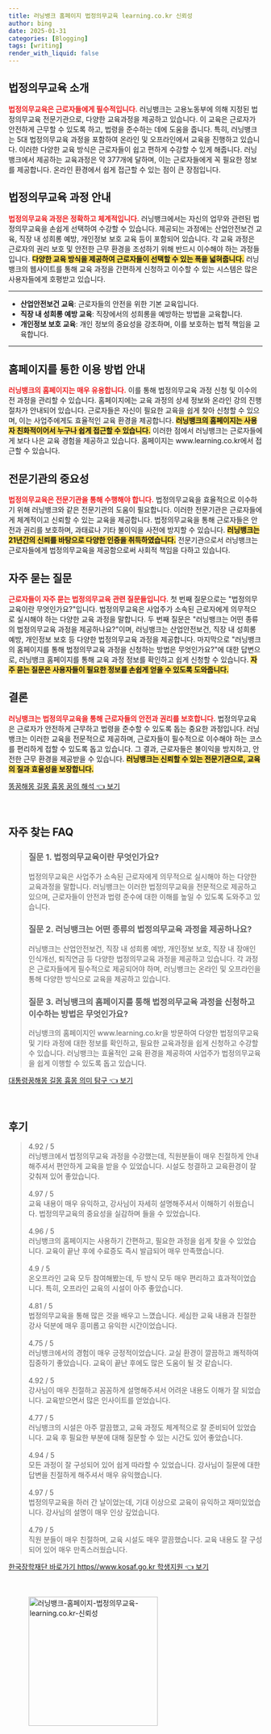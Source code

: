 ```yaml
---
title: 러닝뱅크 홈페이지 법정의무교육 learning.co.kr 신뢰성
author: bing
date: 2025-01-31
categories: [Blogging]
tags: [writing]
render_with_liquid: false
---
```



<h2 id='법정의무교육소개'>법정의무교육 소개</h2>

<p><b><span style="color: #ee2323;">법정의무교육은 근로자들에게 필수적입니다.</span></b> 러닝뱅크는 고용노동부에 의해 지정된 법정의무교육 전문기관으로, 다양한 교육과정을 제공하고 있습니다. 이 교육은 근로자가 안전하게 근무할 수 있도록 하고, 법령을 준수하는 데에 도움을 줍니다. 특히, 러닝뱅크는 5대 법정의무교육 과정을 포함하여 온라인 및 오프라인에서 교육을 진행하고 있습니다. 이러한 다양한 교육 방식은 근로자들이 쉽고 편하게 수강할 수 있게 해줍니다. 러닝뱅크에서 제공하는 교육과정은 약 377개에 달하며, 이는 근로자들에게 꼭 필요한 정보를 제공합니다. 온라인 환경에서 쉽게 접근할 수 있는 점이 큰 장점입니다.</p>

<h2 id='교육과정안내'>법정의무교육 과정 안내</h2>

<p><b><span style="color: #ee2323;">법정의무교육 과정은 정확하고 체계적입니다.</span></b> 러닝뱅크에서는 자신의 업무와 관련된 법정의무교육을 손쉽게 선택하여 수강할 수 있습니다. 제공되는 과정에는 산업안전보건 교육, 직장 내 성희롱 예방, 개인정보 보호 교육 등이 포함되어 있습니다. 각 교육 과정은 근로자의 권리 보호 및 안전한 근무 환경을 조성하기 위해 반드시 이수해야 하는 과정들입니다. <b><span style="background-color: #ffe066;">다양한 교육 방식을 제공하여 근로자들이 선택할 수 있는 폭을 넓혀줍니다.</span></b> 러닝뱅크의 웹사이트를 통해 교육 과정을 간편하게 신청하고 이수할 수 있는 시스템은 많은 사용자들에게 호평받고 있습니다.</p>

<hr />

<ul>
    <li><b>산업안전보건 교육</b>: 근로자들의 안전을 위한 기본 교육입니다.</li>
    <li><b>직장 내 성희롱 예방 교육</b>: 직장에서의 성희롱을 예방하는 방법을 교육합니다.</li>
    <li><b>개인정보 보호 교육</b>: 개인 정보의 중요성을 강조하며, 이를 보호하는 법적 책임을 교육합니다.</li>
</ul>

<hr />

<h2 id='홈페이지이용방법'>홈페이지를 통한 이용 방법 안내</h2>

<p><b><span style="color: #ee2323;">러닝뱅크의 홈페이지는 매우 유용합니다.</span></b> 이를 통해 법정의무교육 과정 신청 및 이수의 전 과정을 관리할 수 있습니다. 홈페이지에는 교육 과정의 상세 정보와 온라인 강의 진행 절차가 안내되어 있습니다. 근로자들은 자신이 필요한 교육을 쉽게 찾아 신청할 수 있으며, 이는 사업주에게도 효율적인 교육 환경을 제공합니다. <b><span style="background-color: #ffe066;">러닝뱅크의 홈페이지는 사용자 친화적이어서 누구나 쉽게 접근할 수 있습니다.</span></b> 이러한 점에서 러닝뱅크는 근로자들에게 보다 나은 교육 경험을 제공하고 있습니다. 홈페이지는 www.learning.co.kr에서 접근할 수 있습니다.</p>

<h2 id='전문기관의중요성'>전문기관의 중요성</h2>

<p><b><span style="color: #ee2323;">법정의무교육은 전문기관을 통해 수행해야 합니다.</span></b> 법정의무교육을 효율적으로 이수하기 위해 러닝뱅크와 같은 전문기관의 도움이 필요합니다. 이러한 전문기관은 근로자들에게 체계적이고 신뢰할 수 있는 교육을 제공합니다. 법정의무교육을 통해 근로자들은 안전과 권리를 보호하며, 과태료나 기타 불이익을 사전에 방지할 수 있습니다. <b><span style="background-color: #ffe066;">러닝뱅크는 21년간의 신뢰를 바탕으로 다양한 인증을 취득하였습니다.</span></b> 전문기관으로서 러닝뱅크는 근로자들에게 법정의무교육을 제공함으로써 사회적 책임을 다하고 있습니다.</p>

<h2 id='자주묻는질문'>자주 묻는 질문</h2>

<p><b><span style="color: #ee2323;">근로자들이 자주 묻는 법정의무교육 관련 질문들입니다.</span></b> 첫 번째 질문으로는 "법정의무교육이란 무엇인가요?"입니다. 법정의무교육은 사업주가 소속된 근로자에게 의무적으로 실시해야 하는 다양한 교육 과정을 말합니다. 두 번째 질문은 "러닝뱅크는 어떤 종류의 법정의무교육 과정을 제공하나요?"이며, 러닝뱅크는 산업안전보건, 직장 내 성희롱 예방, 개인정보 보호 등 다양한 법정의무교육 과정을 제공합니다. 마지막으로 "러닝뱅크의 홈페이지를 통해 법정의무교육 과정을 신청하는 방법은 무엇인가요?"에 대한 답변으로, 러닝뱅크 홈페이지를 통해 교육 과정 정보를 확인하고 쉽게 신청할 수 있습니다. <b><span style="background-color: #ffe066;">자주 묻는 질문은 사용자들이 필요한 정보를 손쉽게 얻을 수 있도록 도와줍니다.</span></b></p>

<h2 id='결론'>결론</h2>

<p><b><span style="color: #ee2323;">러닝뱅크는 법정의무교육을 통해 근로자들의 안전과 권리를 보호합니다.</span></b> 법정의무교육은 근로자가 안전하게 근무하고 법령을 준수할 수 있도록 돕는 중요한 과정입니다. 러닝뱅크는 이러한 교육을 전문적으로 제공하며, 근로자들이 필수적으로 이수해야 하는 코스를 편리하게 접할 수 있도록 돕고 있습니다. 그 결과, 근로자들은 불이익을 방지하고, 안전한 근무 환경을 제공받을 수 있습니다. <b><span style="background-color: #ffe066;">러닝뱅크는 신뢰할 수 있는 전문기관으로, 교육의 질과 효율성을 보장합니다.</span></b></p>


<p><a class="click-button" title="똥꿈해몽 길몽 흉몽 꿈의 해석" href="https://adkhouse.github.io/posts/%EB%98%A5%EA%BF%88%ED%95%B4%EB%AA%BD-%EA%B8%B8%EB%AA%BD-%ED%9D%89%EB%AA%BD-%EA%BF%88%EC%9D%98-%ED%95%B4%EC%84%9D/" rel="dofollow">똥꿈해몽 길몽 흉몽 꿈의 해석 👈 보기</a></p><br>
<h2 id='자주_찾는_FAQ'>자주 찾는 FAQ</h2>
<div itemscope="" itemtype="https://schema.org/FAQPage"> 
<blockquote> 
<div itemscope="" itemprop="mainEntity" itemtype="https://schema.org/Question"> 
<h3 itemprop="name">질문 1. 법정의무교육이란 무엇인가요?</h3> 
<div itemscope="" itemprop="acceptedAnswer" itemtype="https://schema.org/Answer"> 
<span itemprop="text"> 
<p>법정의무교육은 사업주가 소속된 근로자에게 의무적으로 실시해야 하는 다양한 교육과정을 말합니다. 러닝뱅크는 이러한 법정의무교육을 전문적으로 제공하고 있으며, 근로자들이 안전과 법령 준수에 대한 이해를 높일 수 있도록 도와주고 있습니다.</p> 
</span> 
</div> 
</div> 

<div itemscope="" itemprop="mainEntity" itemtype="https://schema.org/Question"> 
<h3 itemprop="name">질문 2. 러닝뱅크는 어떤 종류의 법정의무교육 과정을 제공하나요?</h3> 
<div itemscope="" itemprop="acceptedAnswer" itemtype="https://schema.org/Answer"> 
<span itemprop="text"> 
<p>러닝뱅크는 산업안전보건, 직장 내 성희롱 예방, 개인정보 보호, 직장 내 장애인 인식개선, 퇴직연금 등 다양한 법정의무교육 과정을 제공하고 있습니다. 각 과정은 근로자들에게 필수적으로 제공되어야 하며, 러닝뱅크는 온라인 및 오프라인을 통해 다양한 방식으로 교육을 제공하고 있습니다.</p> 
</span> 
</div> 
</div> 

<div itemscope="" itemprop="mainEntity" itemtype="https://schema.org/Question"> 
<h3 itemprop="name">질문 3. 러닝뱅크의 홈페이지를 통해 법정의무교육 과정을 신청하고 이수하는 방법은 무엇인가요?</h3> 
<div itemscope="" itemprop="acceptedAnswer" itemtype="https://schema.org/Answer"> 
<span itemprop="text"> 
<p>러닝뱅크의 홈페이지인 www.learning.co.kr을 방문하여 다양한 법정의무교육 및 기타 과정에 대한 정보를 확인하고, 필요한 교육과정을 쉽게 신청하고 수강할 수 있습니다. 러닝뱅크는 효율적인 교육 환경을 제공하여 사업주가 법정의무교육을 쉽게 이행할 수 있도록 돕고 있습니다.</p> 
</span> 
</div> 
</div> 
</blockquote> 
</div>
<p><a class="click-button" title="대통령꿈해몽 길몽 흉몽 의미 탐구" href="https://adkhouse.github.io/posts/%EB%8C%80%ED%86%B5%EB%A0%B9%EA%BF%88%ED%95%B4%EB%AA%BD-%EA%B8%B8%EB%AA%BD-%ED%9D%89%EB%AA%BD-%EC%9D%98%EB%AF%B8-%ED%83%90%EA%B5%AC/" rel="dofollow">대통령꿈해몽 길몽 흉몽 의미 탐구 👈 보기</a></p><br>
<h2 id='후기'>후기</h2>
<div itemscope itemtype="https://schema.org/Product">
  <blockquote>
  <div itemprop="review" itemscope itemtype="https://schema.org/Review">
      <div itemprop="reviewRating" itemscope itemtype="https://schema.org/Rating"> <span itemprop="ratingValue">4.92</span> / <span itemprop="bestRating">5</span> </div>
      <span itemprop="reviewBody">러닝뱅크에서 법정의무교육 과정을 수강했는데, 직원분들이 매우 친절하게 안내해주셔서 편안하게 교육을 받을 수 있었습니다. 시설도 청결하고 교육환경이 잘 갖춰져 있어 좋았습니다.</span>
  </div>
  <br>
  <div itemprop="review" itemscope itemtype="https://schema.org/Review">
      <div itemprop="reviewRating" itemscope itemtype="https://schema.org/Rating"> <span itemprop="ratingValue">4.97</span> / <span itemprop="bestRating">5</span> </div>
      <span itemprop="reviewBody">교육 내용이 매우 유익하고, 강사님이 자세히 설명해주셔서 이해하기 쉬웠습니다. 법정의무교육의 중요성을 실감하며 들을 수 있었습니다.</span>
  </div>
  <br>
  <div itemprop="review" itemscope itemtype="https://schema.org/Review">
      <div itemprop="reviewRating" itemscope itemtype="https://schema.org/Rating"> <span itemprop="ratingValue">4.96</span> / <span itemprop="bestRating">5</span> </div>
      <span itemprop="reviewBody">러닝뱅크의 홈페이지는 사용하기 간편하고, 필요한 과정을 쉽게 찾을 수 있었습니다. 교육이 끝난 후에 수료증도 즉시 발급되어 매우 만족했습니다.</span>
  </div>
  <br>
  <div itemprop="review" itemscope itemtype="https://schema.org/Review">
      <div itemprop="reviewRating" itemscope itemtype="https://schema.org/Rating"> <span itemprop="ratingValue">4.9</span> / <span itemprop="bestRating">5</span> </div>
      <span itemprop="reviewBody">온오프라인 교육 모두 참여해봤는데, 두 방식 모두 매우 편리하고 효과적이었습니다. 특히, 오프라인 교육의 시설이 아주 좋았습니다.</span>
  </div>
  <br>
  <div itemprop="review" itemscope itemtype="https://schema.org/Review">
      <div itemprop="reviewRating" itemscope itemtype="https://schema.org/Rating"> <span itemprop="ratingValue">4.81</span> / <span itemprop="bestRating">5</span> </div>
      <span itemprop="reviewBody">법정의무교육을 통해 많은 것을 배우고 느꼈습니다. 세심한 교육 내용과 친절한 강사 덕분에 매우 흥미롭고 유익한 시간이었습니다.</span>
  </div>
  <br>
  <div itemprop="review" itemscope itemtype="https://schema.org/Review">
      <div itemprop="reviewRating" itemscope itemtype="https://schema.org/Rating"> <span itemprop="ratingValue">4.75</span> / <span itemprop="bestRating">5</span> </div>
      <span itemprop="reviewBody">러닝뱅크에서의 경험이 매우 긍정적이었습니다. 교실 환경이 깔끔하고 쾌적하여 집중하기 좋았습니다. 교육이 끝난 후에도 많은 도움이 될 것 같습니다.</span>
  </div>
  <br>
  <div itemprop="review" itemscope itemtype="https://schema.org/Review">
      <div itemprop="reviewRating" itemscope itemtype="https://schema.org/Rating"> <span itemprop="ratingValue">4.92</span> / <span itemprop="bestRating">5</span> </div>
      <span itemprop="reviewBody">강사님이 매우 친절하고 꼼꼼하게 설명해주셔서 어려운 내용도 이해가 잘 되었습니다. 교육받으면서 많은 인사이트를 얻었습니다.</span>
  </div>
  <br>
  <div itemprop="review" itemscope itemtype="https://schema.org/Review">
      <div itemprop="reviewRating" itemscope itemtype="https://schema.org/Rating"> <span itemprop="ratingValue">4.77</span> / <span itemprop="bestRating">5</span> </div>
      <span itemprop="reviewBody">러닝뱅크의 시설은 아주 깔끔했고, 교육 과정도 체계적으로 잘 준비되어 있었습니다. 교육 후 필요한 부분에 대해 질문할 수 있는 시간도 있어 좋았습니다.</span>
  </div>
  <br>
  <div itemprop="review" itemscope itemtype="https://schema.org/Review">
      <div itemprop="reviewRating" itemscope itemtype="https://schema.org/Rating"> <span itemprop="ratingValue">4.94</span> / <span itemprop="bestRating">5</span> </div>
      <span itemprop="reviewBody">모든 과정이 잘 구성되어 있어 쉽게 따라할 수 있었습니다. 강사님이 질문에 대한 답변을 친절하게 해주셔서 매우 유익했습니다.</span>
  </div>
  <br>
  <div itemprop="review" itemscope itemtype="https://schema.org/Review">
      <div itemprop="reviewRating" itemscope itemtype="https://schema.org/Rating"> <span itemprop="ratingValue">4.97</span> / <span itemprop="bestRating">5</span> </div>
      <span itemprop="reviewBody">법정의무교육을 하러 간 날이었는데, 기대 이상으로 교육이 유익하고 재미있었습니다. 강사님의 설명이 매우 인상 깊었습니다.</span>
  </div>
  <br>
  <div itemprop="review" itemscope itemtype="https://schema.org/Review">
      <div itemprop="reviewRating" itemscope itemtype="https://schema.org/Rating"> <span itemprop="ratingValue">4.79</span> / <span itemprop="bestRating">5</span> </div>
      <span itemprop="reviewBody">직원 분들이 매우 친절하며, 교육 시설도 매우 깔끔했습니다. 교육 내용도 잘 구성되어 있어 매우 만족스러웠습니다.</span>
  </div>
  </blockquote>
</div>
<p><a class="click-button" title="한국장학재단 바로가기 https//www.kosaf.go.kr 학생지원" href="https://adkhouse.github.io/posts/%ED%95%9C%EA%B5%AD%EC%9E%A5%ED%95%99%EC%9E%AC%EB%8B%A8-%EB%B0%94%EB%A1%9C%EA%B0%80%EA%B8%B0-httpswww.kosaf.go.kr-%ED%95%99%EC%83%9D%EC%A7%80%EC%9B%90/" rel="dofollow">한국장학재단 바로가기 https//www.kosaf.go.kr 학생지원 👈 보기</a></p><br>
<figure class="image"><img src="https://adkhouse.github.io/assets/img/thumbnail/러닝뱅크-홈페이지-법정의무교육-learning.co.kr-신뢰성.webp" alt="러닝뱅크-홈페이지-법정의무교육-learning.co.kr-신뢰성" width="256" height="256"></figure>
